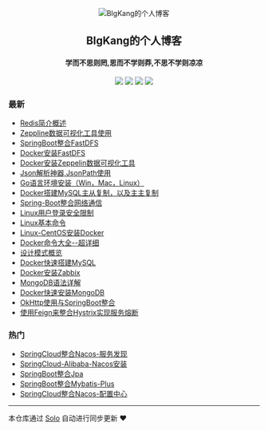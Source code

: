 <p align="center"><img alt="BIgKang的个人博客" src="https://blog-kang.oss-cn-beijing.aliyuncs.com/UTOOLS1566810087770.png"></p><h2 align="center">
BIgKang的个人博客
</h2>

<h4 align="center">学而不思则罔,思而不学则莽,不思不学则凉凉</h4>
<p align="center"><a title="BIgKang的个人博客" target="_blank" href="https://github.com/YellowKang/solo-blog"><img src="https://img.shields.io/github/last-commit/YellowKang/solo-blog.svg?style=flat-square&color=FF9900"></a>
<a title="GitHub repo size in bytes" target="_blank" href="https://github.com/YellowKang/solo-blog"><img src="https://img.shields.io/github/repo-size/YellowKang/solo-blog.svg?style=flat-square"></a>
<a title="Solo Version" target="_blank" href="https://github.com/b3log/solo/releases"><img src="https://img.shields.io/badge/solo-3.6.4-f1e05a.svg?style=flat-square&color=blueviolet"></a>
<a title="Hits" target="_blank" href="https://github.com/b3log/hits"><img src="https://hits.b3log.org/YellowKang/solo-blog.svg"></a></p>

### 最新

* [Redis简介概述](http://bigkang.club/articles/2019/09/06/1567760320440.html)
* [Zeppline数据可视化工具使用](http://bigkang.club/articles/2019/09/03/1567482272061.html)
* [SpringBoot整合FastDFS](http://bigkang.club/articles/2019/09/03/1567481698157.html)
* [Docker安装FastDFS](http://bigkang.club/articles/2019/09/03/1567480390060.html)
* [Docker安装Zeppelin数据可视化工具](http://bigkang.club/articles/2019/09/03/1567479996851.html)
* [Json解析神器,JsonPath使用](http://bigkang.club/articles/2019/09/03/1567479548641.html)
* [Go语言环境安装（Win，Mac，Linux）](http://bigkang.club/articles/2019/09/03/1567478753181.html)
* [Docker搭建MySQL主从复制，以及主主复制](http://bigkang.club/articles/2019/09/02/1567391604428.html)
* [Spring-Boot整合网络通信](http://bigkang.club/articles/2019/08/31/1567218931562.html)
* [Linux用户登录安全限制](http://bigkang.club/articles/2019/08/30/1567133037884.html)
* [Linux基本命令](http://bigkang.club/articles/2019/08/30/1567132211275.html)
* [Linux-CentOS安装Docker](http://bigkang.club/articles/2019/08/29/1567073633070.html)
* [Docker命令大全--超详细](http://bigkang.club/articles/2019/08/29/1567071906021.html)
* [设计模式概览](http://bigkang.club/articles/2019/08/29/1567069339419.html)
* [Docker快速搭建MySQL](http://bigkang.club/articles/2019/08/29/1567060727196.html)
* [Docker安装Zabbix](http://bigkang.club/articles/2019/08/28/1566985827883.html)
* [MongoDB语法详解](http://bigkang.club/articles/2019/08/27/1566902997744.html)
* [Docker快速安装MongoDB](http://bigkang.club/articles/2019/08/27/1566901696680.html)
* [OkHttp使用与SpringBoot整合](http://bigkang.club/articles/2019/08/27/1566900029373.html)
* [使用Feign来整合Hystrix实现服务熔断](http://bigkang.club/articles/2019/08/26/1566814965770.html)

### 热门

* [SpringCloud整合Nacos-服务发现](http://bigkang.club/articles/2019/08/26/1566811984802.html)
* [SpringCloud-Alibaba-Nacos安装](http://bigkang.club/articles/2019/08/26/1566809544493.html)
* [SpringBoot整合Jpa](http://bigkang.club/articles/2019/08/26/1566786598177.html)
* [SpringBoot整合Mybatis-Plus](http://bigkang.club/articles/2019/08/26/1566802963766.html)
* [SpringCloud整合Nacos-配置中心](http://bigkang.club/articles/2019/08/26/1566813347347.html)



---

本仓库通过 [Solo](https://github.com/b3log/solo) 自动进行同步更新 ❤️ 